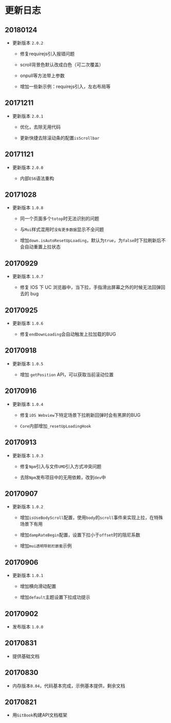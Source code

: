 # 更新日志

## 20180124

- 更新版本 `2.0.2`

    - 修复requirejs引入报错问题
    
    - scroll背景色默认改成白色（可二次覆盖）
    
    - onpull等方法带上参数
    
    - 增加一些新示例：requirejs引入，左右布局等

## 20171211

- 更新版本 `2.0.1`

    - 优化，去除无用代码
    
    - 更新快捷去除滚动条的配置`isScrollbar`

## 20171121

- 更新版本 `2.0.0`

    - 内部`ES6`语法重构

## 20171028

- 更新版本 `1.0.8`

    - 同一个页面多个`totop`时无法识别的问题
    
    - 与`Mui`样式混用时`没有更多数据`显示不全问题
    
    - 增加`down.isAutoResetUpLoading`，默认为`true`，为`false`时下拉刷新后不会自动重置上拉状态
    
## 20170929

- 更新版本 `1.0.7`

    - 修复 IOS 下 UC 浏览器中，当下拉，手指滑出屏幕之外的时候无法回弹回去的 bug
    
## 20170925

- 更新版本 `1.0.6`

    - 修复`endDownLoading`会自动触发上拉加载的BUG

## 20170918

- 更新版本 `1.0.5`

    - 增加 `getPosition` API，可以获取当前滚动位置

## 20170916

- 更新版本 `1.0.4`

    - 修复`iOS Webview`下特定场景下拉刷新回弹时会有黑屏的BUG
    
    - `Core`内部增加`_resetUpLoadingHook`

## 20170913

- 更新版本 `1.0.3`

    - 修复`Npm`引入与文件`UMD`引入方式冲突问题
    
    - 去除`Npm`发布项目中的无用依赖，改到`dev`中

## 20170907

- 更新版本 `1.0.2`

    - 增加`isUseBodyScroll`配置，使用`body`的`scroll`事件来实现上拉，在特殊场景下有用
    
    - 增加`dampRateBegin`配置，设置下拉小于`offset`时的阻尼系数
    
    - 增加`mui透明导航栏嵌套`示例

## 20170906

- 更新版本 `1.0.1`

    - 增加横向滑动配置
    
    - 增加`default`主题设置下拉成功提示

## 20170902

- 发布版本 `1.0.0`

## 20170831

- 提供基础文档

## 20170830

- 内存版本`0.04`，代码基本完成，示例基本提供，剩余文档

## 20170821

- 用`GitBook`构建API文档框架